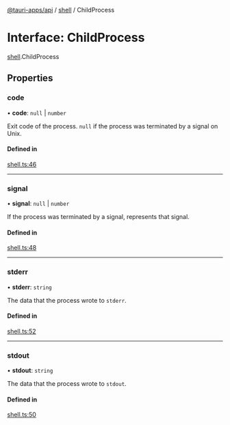 [@tauri-apps/api](../index.md) / [shell](../modules/shell.md) / ChildProcess

# Interface: ChildProcess

[shell](../modules/shell.md).ChildProcess

## Properties

### code

• **code**: ``null`` \| `number`

Exit code of the process. `null` if the process was terminated by a signal on Unix.

#### Defined in

[shell.ts:46](https://github.com/tauri-apps/tauri/blob/72b78f39/tooling/api/src/shell.ts#L46)

___

### signal

• **signal**: ``null`` \| `number`

If the process was terminated by a signal, represents that signal.

#### Defined in

[shell.ts:48](https://github.com/tauri-apps/tauri/blob/72b78f39/tooling/api/src/shell.ts#L48)

___

### stderr

• **stderr**: `string`

The data that the process wrote to `stderr`.

#### Defined in

[shell.ts:52](https://github.com/tauri-apps/tauri/blob/72b78f39/tooling/api/src/shell.ts#L52)

___

### stdout

• **stdout**: `string`

The data that the process wrote to `stdout`.

#### Defined in

[shell.ts:50](https://github.com/tauri-apps/tauri/blob/72b78f39/tooling/api/src/shell.ts#L50)
